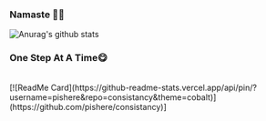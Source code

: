 
### Namaste 🙏😁
![Anurag's github stats](https://github-readme-stats.vercel.app/api?username=pishere&show_icons=true&theme=cobalt)
</br>
### One Step At A Time😋
</br>
[![ReadMe Card](https://github-readme-stats.vercel.app/api/pin/?username=pishere&repo=consistancy&theme=cobalt)](https://github.com/pishere/consistancy)]


